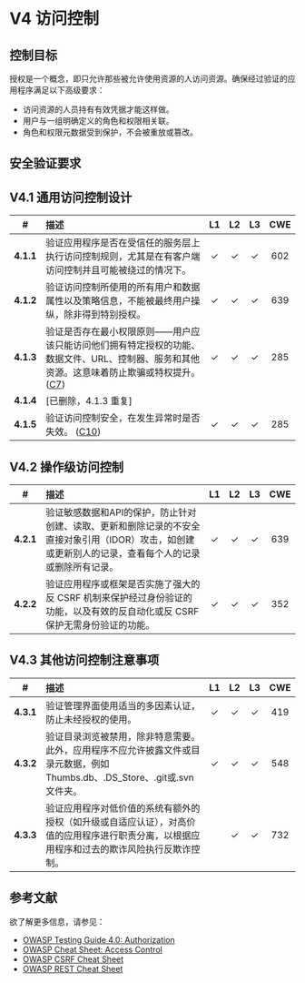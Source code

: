 # V4 访问控制

## 控制目标

授权是一个概念，即只允许那些被允许使用资源的人访问资源。确保经过验证的应用程序满足以下高级要求：

* 访问资源的人员持有有效凭据才能这样做。
* 用户与一组明确定义的角色和权限相关联。
* 角色和权限元数据受到保护，不会被重放或篡改。

## 安全验证要求

## V4.1 通用访问控制设计

| # | 描述 | L1 | L2 | L3 | CWE |
| :---: | :--- | :---: | :---:| :---: | :---: |
| **4.1.1** | 验证应用程序是否在受信任的服务层上执行访问控制规则，尤其是在有客户端访问控制并且可能被绕过的情况下。 | ✓ | ✓ | ✓ | 602 |
| **4.1.2** | 验证访问控制所使用的所有用户和数据属性以及策略信息，不能被最终用户操纵，除非得到特别授权。 | ✓ | ✓ | ✓ | 639 |
| **4.1.3** | 验证是否存在最小权限原则——用户应该只能访问他们拥有特定授权的功能、数据文件、URL、控制器、服务和其他资源。这意味着防止欺骗或特权提升。 ([C7](https://owasp.org/www-project-proactive-controls/#div-numbering)) | ✓ | ✓ | ✓ | 285 |
| **4.1.4** | [已删除，4.1.3 重复] | | | | |
| **4.1.5** | 验证访问控制安全，在发生异常时是否失效。 ([C10](https://owasp.org/www-project-proactive-controls/#div-numbering)) | ✓ | ✓ | ✓ | 285 |

## V4.2 操作级访问控制

| # | 描述 | L1 | L2 | L3 | CWE |
| :---: | :--- | :---: | :---:| :---: | :---: |
| **4.2.1** | 验证敏感数据和API的保护，防止针对创建、读取、更新和删除记录的不安全直接对象引用（IDOR）攻击，如创建或更新别人的记录，查看每个人的记录或删除所有记录。 | ✓ | ✓ | ✓ | 639 |
| **4.2.2** | 验证应用程序或框架是否实施了强大的反 CSRF 机制来保护经过身份验证的功能，以及有效的反自动化或反 CSRF 保护无需身份验证的功能。 | ✓ | ✓ | ✓ | 352 |

## V4.3 其他访问控制注意事项

| # | 描述 | L1 | L2 | L3 | CWE |
| :---: | :--- | :---: | :---:| :---: | :---: |
| **4.3.1** | 验证管理界面使用适当的多因素认证，防止未经授权的使用。 | ✓ | ✓ | ✓ | 419 |
| **4.3.2** | 验证目录浏览被禁用，除非特意需要。此外，应用程序不应允许披露文件或目录元数据，例如Thumbs.db、.DS_Store、.git或.svn文件夹。 | ✓ | ✓ | ✓ | 548 |
| **4.3.3** | 验证应用程序对低价值的系统有额外的授权（如升级或自适应认证），对高价值的应用程序进行职责分离，以根据应用程序和过去的欺诈风险执行反欺诈控制。 | | ✓ | ✓ | 732 |

## 参考文献

欲了解更多信息，请参见：

* [OWASP Testing Guide 4.0: Authorization](https://owasp.org/www-project-web-security-testing-guide/v41/4-Web_Application_Security_Testing/05-Authorization_Testing/README.html)
* [OWASP Cheat Sheet: Access Control](https://cheatsheetseries.owasp.org/cheatsheets/Access_Control_Cheat_Sheet.html)
* [OWASP CSRF Cheat Sheet](https://cheatsheetseries.owasp.org/cheatsheets/Cross-Site_Request_Forgery_Prevention_Cheat_Sheet.html)
* [OWASP REST Cheat Sheet](https://cheatsheetseries.owasp.org/cheatsheets/REST_Security_Cheat_Sheet.html)
